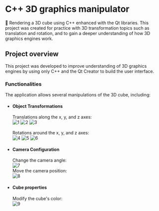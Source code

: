 # C++ 3D graphics manipulator
🧊 Rendering a 3D cube using C++ enhanced with the Qt libraries. This project was created for practice with 3D transformation topics such as translation and rotation, and to gain a deeper understanding of how 3D graphics engines work.
## Project overview
This project was developed to improve understanding of 3D graphics engines by using only C++ and the Qt Creator to build the user interface.
### Functionalities
The application allows several manipulations of the 3D cube, including:
  * #### Object Transformations
    Translations along the x, y, and z axes:<br>
   ![1](https://github.com/user-attachments/assets/57522e70-d1db-4474-bc42-a108e97058ac)
   ![2](https://github.com/user-attachments/assets/54e90aef-c284-4f6f-88cc-518254b19ee2)
   ![3](https://github.com/user-attachments/assets/e3a86edf-e5de-464a-8500-024b791bb563)
   <br><br>Rotations around the x, y, and z axes:<br>
   ![4](https://github.com/user-attachments/assets/146c1054-0892-4bc1-9922-1bc98016562b)
   ![5](https://github.com/user-attachments/assets/62cf611d-20c8-4444-a647-d7af8ccb1d52)
   ![6](https://github.com/user-attachments/assets/9c8b72f3-84bd-44c7-ba31-588c92afd288)
  * #### Camera Configuration
    Change the camera angle:<br>
   ![7](https://github.com/user-attachments/assets/cb5fb313-33fb-4ee1-a10e-339a548c8d86)
    <br>Move the camera position:<br>
   ![8](https://github.com/user-attachments/assets/b16b7e0e-0c38-494c-83d2-8569c73d06a4)

  * #### Cube properties
    Modify the cube's color:<br>
    ![9](https://github.com/user-attachments/assets/40fdd91a-f042-4d69-a3b8-35ebb5948c5c)

  
